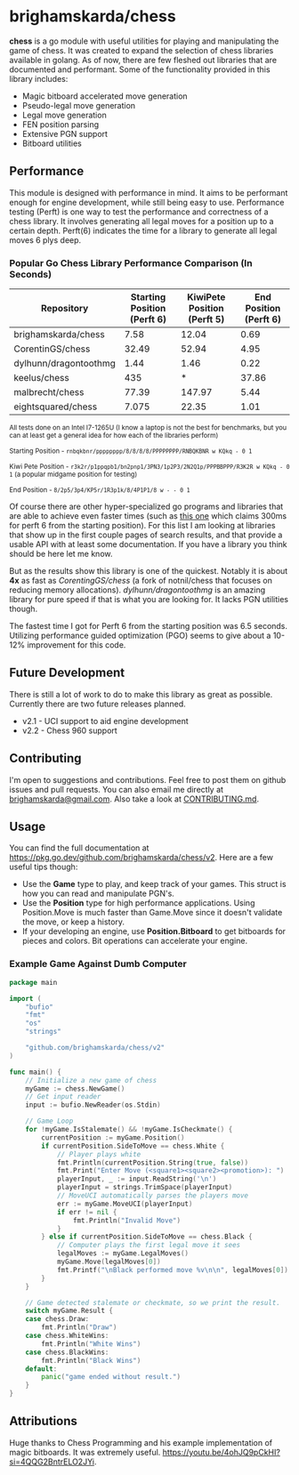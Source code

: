 # brighamskarda/chess

**chess** is a go module with useful utilities for playing and manipulating the game of chess. It was created to expand the selection of chess libraries available in golang. As of now, there are few fleshed out libraries that are documented and performant. Some of the functionality provided in this library includes:

- Magic bitboard accelerated move generation
- Pseudo-legal move generation
- Legal move generation
- FEN position parsing
- Extensive PGN support
- Bitboard utilities

## Performance

This module is designed with performance in mind. It aims to be performant enough for engine development, while still being easy to use. Performance testing (Perft) is one way to test the performance and correctness of a chess library. It involves generating all legal moves for a position up to a certain depth. Perft(6) indicates the time for a library to generate all legal moves 6 plys deep.

### Popular Go Chess Library Performance Comparison (In Seconds)

| Repository            | Starting Position (Perft 6) | KiwiPete Position (Perft 5) | End Position (Perft 6) |
| --------------------- | --------------------------- | --------------------------- | ---------------------- |
| brighamskarda/chess   | 7.58                        | 12.04                       | 0.69                   |
| CorentinGS/chess      | 32.49                       | 52.94                       | 4.95                   |
| dylhunn/dragontoothmg | 1.44                        | 1.46                        | 0.22                   |
| keelus/chess          | 435                         | \*                          | 37.86                  |
| malbrecht/chess       | 77.39                       | 147.97                      | 5.44                   |
| eightsquared/chess    | 7.075                       | 22.35                       | 1.01                   |

<sub>All tests done on an Intel I7-1265U (I know a laptop is not the best for benchmarks, but you can at least get a general idea for how each of the libraries perform)</sub>

<sub>Starting Position - `rnbqkbnr/pppppppp/8/8/8/8/PPPPPPPP/RNBQKBNR w KQkq - 0 1`</sub>

<sub>Kiwi Pete Position - `r3k2r/p1ppqpb1/bn2pnp1/3PN3/1p2P3/2N2Q1p/PPPBBPPP/R3K2R w KQkq - 0 1` (a popular midgame position for testing)</sub>

<sub>End Position - `8/2p5/3p4/KP5r/1R3p1k/8/4P1P1/8 w - - 0 1`</sub>

Of course there are other hyper-specialized go programs and libraries that are able to achieve even faster times (such as [this one](https://github.com/bluescreen10/chester) which claims 300ms for perft 6 from the starting position). For this list I am looking at libraries that show up in the first couple pages of search results, and that provide a usable API with at least some documentation. If you have a library you think should be here let me know.

But as the results show this library is one of the quickest. Notably it is about **4x** as fast as _CorentingGS/chess_ (a fork of notnil/chess that focuses on reducing memory allocations). _dylhunn/dragontoothmg_ is an amazing library for pure speed if that is what you are looking for. It lacks PGN utilities though.

The fastest time I got for Perft 6 from the starting position was 6.5 seconds. Utilizing performance guided optimization (PGO) seems to give about a 10-12% improvement for this code.

## Future Development

There is still a lot of work to do to make this library as great as possible. Currently there are two future releases planned.

- v2.1 - UCI support to aid engine development
- v2.2 - Chess 960 support

## Contributing

I'm open to suggestions and contributions. Feel free to post them on github issues and pull requests. You can also email me directly at [brighamskarda@gmail.com](mailto:brighamskarda@gmail.com). Also take a look at [CONTRIBUTING.md](CONTRIBUTING.md).

## Usage

You can find the full documentation at <https://pkg.go.dev/github.com/brighamskarda/chess/v2>. Here are a few useful tips though:

- Use the **Game** type to play, and keep track of your games. This struct is how you can read and manipulate PGN's.
- Use the **Position** type for high performance applications. Using Position.Move is much faster than Game.Move since it doesn't validate the move, or keep a history.
- If your developing an engine, use **Position.Bitboard** to get bitboards for pieces and colors. Bit operations can accelerate your engine.

### Example Game Against Dumb Computer

```go
package main

import (
	"bufio"
	"fmt"
	"os"
	"strings"

	"github.com/brighamskarda/chess/v2"
)

func main() {
	// Initialize a new game of chess
	myGame := chess.NewGame()
	// Get input reader
	input := bufio.NewReader(os.Stdin)

	// Game Loop
	for !myGame.IsStalemate() && !myGame.IsCheckmate() {
		currentPosition := myGame.Position()
		if currentPosition.SideToMove == chess.White {
			// Player plays white
			fmt.Println(currentPosition.String(true, false))
			fmt.Print("Enter Move (<square1><square2><promotion>): ")
			playerInput, _ := input.ReadString('\n')
			playerInput = strings.TrimSpace(playerInput)
			// MoveUCI automatically parses the players move
			err := myGame.MoveUCI(playerInput)
			if err != nil {
				fmt.Println("Invalid Move")
			}
		} else if currentPosition.SideToMove == chess.Black {
			// Computer plays the first legal move it sees
			legalMoves := myGame.LegalMoves()
			myGame.Move(legalMoves[0])
			fmt.Printf("\nBlack performed move %v\n\n", legalMoves[0])
		}
	}

	// Game detected stalemate or checkmate, so we print the result.
	switch myGame.Result {
	case chess.Draw:
		fmt.Println("Draw")
	case chess.WhiteWins:
		fmt.Println("White Wins")
	case chess.BlackWins:
		fmt.Println("Black Wins")
	default:
		panic("game ended without result.")
	}
}
```

## Attributions

Huge thanks to Chess Programming and his example implementation of magic bitboards. It was extremely useful. <https://youtu.be/4ohJQ9pCkHI?si=4QQG2BntrELO2JYi>.
